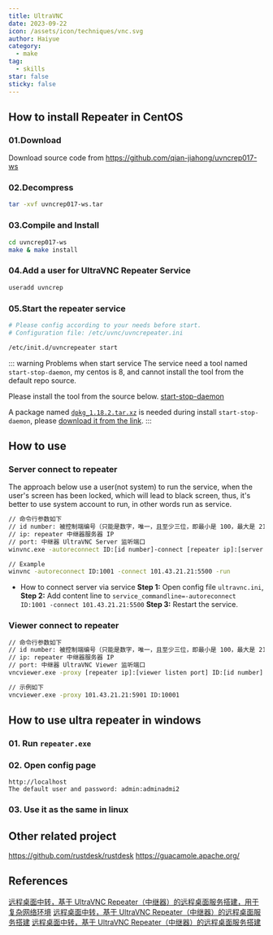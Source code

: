 ```yaml
---
title: UltraVNC
date: 2023-09-22
icon: /assets/icon/techniques/vnc.svg
author: Haiyue
category:
  - make
tag:
  - skills
star: false
sticky: false
---
```

## How to install Repeater in CentOS

### 01.Download
Download source code from https://github.com/qian-jiahong/uvncrep017-ws

### 02.Decompress
``` bash
tar -xvf uvncrep017-ws.tar
```

### 03.Compile and Install
``` bash
cd uvncrep017-ws
make & make install
```

### 04.Add a user for UltraVNC Repeater Service
``` bash
useradd uvncrep
```

### 05.Start the repeater service
``` bash {2}
# Please config according to your needs before start.
# Configuration file: /etc/uvnc/uvncrepeater.ini

/etc/init.d/uvncrepeater start
```

::: warning Problems when start service
The service need a tool named `start-stop-daemon`, my centos is 8, and cannot install the tool from the default repo source.

Please install the tool from the source below.
[start-stop-daemon](https://codeload.github.com/willgarcia/start-stop-daemon/tar.gz/refs/tags/v1.0.0)

A package named [`dpkg_1.18.2.tar.xz`](http://ftp.ubk.hu/src/debian/dpkg/dpkg_1.18.2.tar.xz) is needed during install `start-stop-daemon`, please [download it from the link](http://ftp.ubk.hu/src/debian/dpkg/dpkg_1.18.2.tar.xz).
:::

## How to use

### Server connect to repeater
The approach below use a user(not system) to run the service, when the user's screen has been locked, which will lead to black screen, thus, it's better to use system account to run, in other words run as service.
``` bash
// 命令行参数如下
// id number: 被控制端编号（只能是数字，唯一，且至少三位，即最小是 100，最大是 2147483647，源码中此为 int 类型）
// ip: repeater 中继器服务器 IP
// port: 中继器 UltraVNC Server 监听端口
winvnc.exe -autoreconnect ID:[id number]-connect [repeater ip]:[server listen port] -run

// Example
winvnc -autoreconnect ID:1001 -connect 101.43.21.21:5500 -run
```

* How to connect server via service
**Step 1:** Open config file `ultravnc.ini`, 
**Step 2:** Add content line to `service_commandline=-autoreconnect ID:1001 -connect 101.43.21.21:5500`
**Step 3:** Restart the service.

### Viewer connect to repeater
``` bash
// 命令行参数如下
// id number: 被控制端编号（只能是数字，唯一，且至少三位，即最小是 100，最大是 2147483647，源码中此为 int 类型）
// ip: repeater 中继器服务器 IP
// port: 中继器 UltraVNC Viewer 监听端口
vncviewer.exe -proxy [repeater ip]:[viewer listen port] ID:[id number]

// 示例如下
vncviewer.exe -proxy 101.43.21.21:5901 ID:10001
```


## How to use ultra repeater in windows
### 01. Run `repeater.exe`
### 02. Open config page
    http://localhost
    The default user and password: admin:adminadmi2

### 03. Use it as the same in linux

## Other related project
https://github.com/rustdesk/rustdesk
https://guacamole.apache.org/

## References
[远程桌面中转，基于 UltraVNC Repeater（中继器）的远程桌面服务搭建，用于复杂网络环境](https://blog.csdn.net/WTUDAN/article/details/100214799)
[远程桌面中转，基于 UltraVNC Repeater（中继器）的远程桌面服务搭建](http://zj.lzycn.vip:8082/%E6%9C%8D%E5%8A%A1%E5%99%A8%E9%85%8D%E7%BD%AE-%E5%9F%BA%E4%BA%8E%20UltraVNC%20Repeater%EF%BC%88%E4%B8%AD%E7%BB%A7%E5%99%A8%EF%BC%89%E7%9A%84%E8%BF%9C%E7%A8%8B%E6%A1%8C%E9%9D%A2%E6%9C%8D%E5%8A%A1%E6%90%AD%E5%BB%BA.pdf)
[远程桌面中转，基于 UltraVNC Repeater（中继器）的远程桌面服务搭建](https://www.moyann.com/archives/209/)








